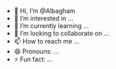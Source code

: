 - 👋 Hi, I’m @Albagham
- 👀 I’m interested in ...
- 🌱 I’m currently learning ...
- 💞️ I’m looking to collaborate on ...
- 📫 How to reach me ...
- 😄 Pronouns: ...
- ⚡ Fun fact: ...

<!---
Albagham/Albagham is a ✨ special ✨ repository because its `README.md` (this file) appears on your GitHub profile.
You can click the Preview link to take a look at your changes.
--->
